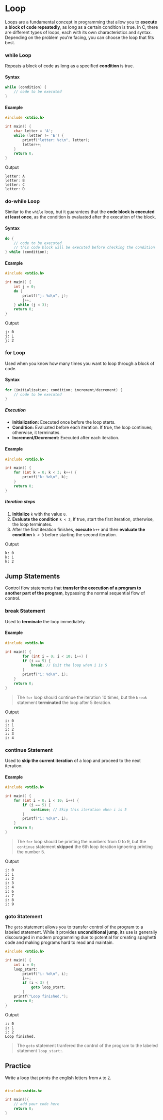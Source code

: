 # Loop
Loops are a fundamental concept in programming that allow you to **execute a block of code repeatedly**, as long as a certain condition is true. In C, there are different types of loops, each with its own characteristics and syntax. Depending on the problem you're facing, you can choose the loop that fits best.


### while Loop

Repeats a block of code as long as a specified **condition** is true.

#### Syntax
```c
while (condition) {
    // code to be executed
}
```

#### Example

```c
#include <stdio.h>

int main() {
    char letter = 'A';
    while (letter != 'E') {
        printf("letter: %c\n", letter);
        letter++;
    }
    return 0;
}
```
Output
```
letter: A
letter: B
letter: C
letter: D
```


### do-while Loop

Similar to the `while` loop, but it guarantees that the **code block is executed at least once**, as the condition is evaluated after the execution of the block.

#### Syntax
```c
do {
    // code to be executed
    // this code block will be executed before checking the condition
} while (condition);
```

#### Example

```c
#include <stdio.h>

int main() {
    int j = 0;
    do {
        printf("j: %d\n", j);
        j++;
    } while (j < 3);
    return 0;
}
```
Output
```
j: 0
j: 1
j: 2
```


### for Loop

Used when you know how many times you want to loop through a block of code.

#### Syntax
```c
for (initialization; condition; increment/decrement) {
    // code to be executed
}
```
##### Execution
*   **Initialization:** Executed once before the loop starts.
*   **Condition:** Evaluated before each iteration. If true, the loop continues; otherwise, it terminates.
*   **Increment/Decrement:** Executed after each iteration.

#### Example

```c
#include <stdio.h>

int main() {
    for (int k = 0; k < 3; k++) {
        printf("k: %d\n", k);
    }
    return 0;
}
```
##### Iteration steps
1. **Initialize** `k` with the value `0`.
2. **Evaluate the condition** `k < 3`, If true, start the first iteration, otherwise, the loop terminates.
3. After the first iteration finishes, **execute** `k++` and then **evaluate the condition** `k < 3` before starting the second iteration.

Output
```
k: 0
k: 1
k: 2
```


## Jump Statements
Control flow statements that **transfer the execution of a program to another part of the program**, bypassing the normal sequential flow of control.


### break Statement
Used to **terminate** the loop immediately.

#### Example

```c
#include <stdio.h>

int main() {
        for (int i = 0; i < 10; i++) {
        if (i == 5) {
            break; // Exit the loop when i is 5
        }
        printf("i: %d\n", i);
    }
    return 0;
}
```
> The `for` loop should continue the iteration 10 times, but the `break` statement **terminated** the loop after 5 iteration.    

Output
```
i: 0
i: 1
i: 2
i: 3
i: 4
```

### continue Statement

Used to **skip the current iteration** of a loop and proceed to the next iteration.

#### Example

```c
#include <stdio.h>

int main() {
    for (int i = 0; i < 10; i++) {
        if (i == 5) {
            continue; // Skip this iteration when i is 5
        }
        printf("i: %d\n", i);
    }
    return 0;
}
```
> The `for` loop should be printing the numbers from 0 to 9, but the `continue` statement **skipped** the 6th loop iteration ignoering printing the number 5.

Output
```
i: 0
i: 1
i: 2
i: 3
i: 4
i: 6
i: 7
i: 8
i: 9
```
### goto Statement

The `goto` statement allows you to transfer control of the program to a labeled statement. While it provides **unconditional jump**, its use is generally discouraged in modern programming due to potential for creating spaghetti code and making programs hard to read and maintain.

```c
#include <stdio.h>

int main() {
    int i = 0;
    loop_start:
        printf("i: %d\n", i);
        i++;
        if (i < 3) {
            goto loop_start;
        }
    printf("Loop finished.");
    return 0;
}
```
Output
```
i: 0
i: 1
i: 2
Loop finished.
```
> The `goto` statement tranfered the control of the program to the labeled statement `loop_start:`.

## Practice
Write a loop that prints the english letters from `A` to `Z`.

```c

#include<stdio.h>

int main(){
    // add your code here 
    return 0;
}

```

